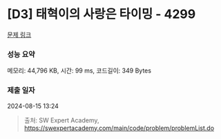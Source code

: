 # [D3] 태혁이의 사랑은 타이밍 - 4299 

[문제 링크](https://swexpertacademy.com/main/code/problem/problemDetail.do?contestProbId=AWLv6mx6htoDFAVV) 

### 성능 요약

메모리: 44,796 KB, 시간: 99 ms, 코드길이: 349 Bytes

### 제출 일자

2024-08-15 13:24



> 출처: SW Expert Academy, https://swexpertacademy.com/main/code/problem/problemList.do